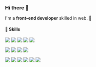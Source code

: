 ### Hi there 👋

I'm a <b>front-end developer</b> skilled in web. :rocket:<br/>

#### 🔨 Skills
<p>
  <img src="https://img.shields.io/badge/HTML-E34F26?style=flat-square&logo=HTML5&logoColor=white" /> 
  <img src="https://img.shields.io/badge/CSS-1572B6?style=flat-square&logo=CSS3&logoColor=white" /> 
  <img src="https://img.shields.io/badge/JavaScript-F7DF1E?style=flat-square&logo=JavaScript&logoColor=white" /> 
  <img src="https://img.shields.io/badge/React-61DAFB?style=flat-square&logo=React&logoColor=white"/>
  <img src="https://img.shields.io/badge/Vue.js-4FC08D?style=flat-square&logo=Vue.js&logoColor=white"/>
</p>
<p>
  <img src="https://img.shields.io/badge/Node.js-339933?style=flat-square&logo=Node.js&logoColor=white" /> 
  <img src="https://img.shields.io/badge/Express-000000?style=flat-square&logo=Express&logoColor=white" /> 
  <img src="https://img.shields.io/badge/MySQL-4479A1?style=flat-square&logo=MySQL&logoColor=white" /> 
  <img src="https://img.shields.io/badge/PostgreSQL-4169E1?style=flat-square&logo=PostgreSQL&logoColor=white"/>
</p>
<p>
  <img src="https://img.shields.io/badge/Bootstrap-7952B3?style=flat-square&logo=Bootstrap&logoColor=white"/>
  <img src="https://img.shields.io/badge/Tailwind CSS-06B6D4?style=flat-square&logo=Tailwind CSS&logoColor=white"/>
  <img src="https://img.shields.io/badge/Vuetify-1867C0?style=flat-square&logo=Vue.js&logoColor=white"/>
  <img src="https://img.shields.io/badge/DevExpress-FF7200?style=flat-square&logo=DevExpress&logoColor=white"/>
  <img src="https://img.shields.io/badge/Figma-F24E1E?style=flat-square&logo=Figma&logoColor=white"/>
  <img src="https://img.shields.io/badge/Github-181717?style=flat-square&logo=Github&logoColor=white"/>
</p>

<!--##### 📫 How to reach me
<a href="mailto:shwaa826@gmail.com" target="_blank"><img src="https://img.shields.io/badge/shwaa826@gmail.com-EA4335?style=flat&logo=Gmail&logoColor=white" style="vertical-align: middle"/> </a><br/>-->

<!--
**miaaK/miaaK** is a ✨ _special_ ✨ repository because its `README.md` (this file) appears on your GitHub profile.

Here are some ideas to get you started:

- 🔭 I’m currently working on ...
- 🌱 I’m currently learning ...
- 👯 I’m looking to collaborate on ...
- 🤔 I’m looking for help with ...
- 💬 Ask me about ...
- 📫 How to reach me: ...
- 😄 Pronouns: ...
- ⚡ Fun fact: ...
-->
